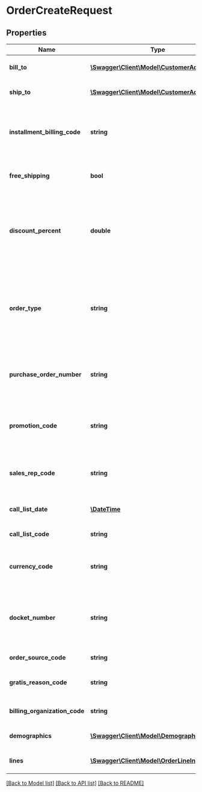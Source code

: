 # OrderCreateRequest

## Properties
Name | Type | Description | Notes
------------ | ------------- | ------------- | -------------
**bill_to** | [**\Swagger\Client\Model\CustomerAddressKey**](CustomerAddressKey.md) | The bill-to address for the order. | [optional] 
**ship_to** | [**\Swagger\Client\Model\CustomerAddressKey**](CustomerAddressKey.md) | This ship-to address for the order. | [optional] 
**installment_billing_code** | **string** | The installment billing code, used to identify the install billing terms used. | [optional] 
**free_shipping** | **bool** | Does this order get free shipping? | [optional] 
**discount_percent** | **double** | The discount percentage to be applied to the discountable amount. For example, 10% is entered as 10. | [optional] 
**order_type** | **string** | The accounts receivable classification of the order.  S&#x3D;Invoice, K&#x3D;Credit, F&#x3D;Pro-Forma (no A/R). | [optional] 
**purchase_order_number** | **string** | The purchase order number, provided by the customer. | [optional] 
**promotion_code** | **string** | The sales promotion effort to be credited a particular sale. | [optional] 
**sales_rep_code** | **string** | The salesperson getting credit for orders from this customer. | [optional] 
**call_list_date** | [**\DateTime**](\DateTime.md) | Tele-services call list Date | [optional] 
**call_list_code** | **string** | Tele-services call list ID | [optional] 
**currency_code** | **string** | The currency code in which the order was billed. | [optional] 
**docket_number** | **string** | The docket number is the audit tracking number assigned to incoming documents. | [optional] 
**order_source_code** | **string** | The source of the order. | [optional] 
**gratis_reason_code** | **string** | Gratis reason code (for gratis orders). | [optional] 
**billing_organization_code** | **string** | The billing organization for the order. | [optional] 
**demographics** | [**\Swagger\Client\Model\DemographicValue[]**](DemographicValue.md) | Demographic field values for the order | [optional] 
**lines** | [**\Swagger\Client\Model\OrderLineIn[]**](OrderLineIn.md) | The order lines on the order. | [optional] 

[[Back to Model list]](../README.md#documentation-for-models) [[Back to API list]](../README.md#documentation-for-api-endpoints) [[Back to README]](../README.md)



